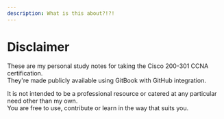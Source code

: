 ```yaml
---
description: What is this about?!?!
---
```


# Disclaimer

These are my personal study notes for taking the Cisco 200-301 CCNA certification.  
They're made publicly available using GitBook with GitHub integration.

It is not intended to be a professional resource or catered at any particular need other than my own.  
You are free to use, contribute or learn in the way that suits you.

